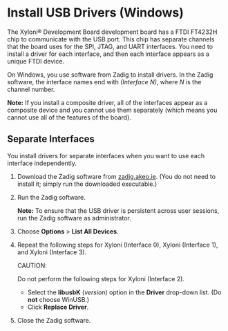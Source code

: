 # Install USB Drivers \(Windows\)

The Xyloni® Development Board development board has a FTDI FT4232H chip to communicate with the USB port. This chip has separate channels that the board uses for the SPI, JTAG, and UART interfaces. You need to install a driver for each interface, and then each interface appears as a unique FTDI device.

On Windows, you use software from Zadig to install drivers. In the Zadig software, the interface names end with *\(Interface N\)*, where *N* is the channel number.

**Note:** If you install a composite driver, all of the interfaces appear as a composite device and you cannot use them separately \(which means you cannot use all of the features of the board\).

## Separate Interfaces

You install drivers for separate interfaces when you want to use each interface independently.

1.  Download the Zadig software from [zadig.akeo.ie](https://zadig.akeo.ie). \(You do not need to install it; simply run the downloaded executable.\)
2.  Run the Zadig software.

    **Note:** To ensure that the USB driver is persistent across user sessions, run the Zadig software as administrator.

3.  Choose **Options** \> **List All Devices**.
4.  Repeat the following steps for Xyloni \(Interface 0\), Xyloni \(Interface 1\), and Xyloni \(Interface 3\).

    CAUTION:

    Do not perform the following steps for Xyloni \(Interface 2\).

    -   Select the **libusbK** \(*version*\) option in the **Driver** drop-down list. \(Do **not** choose WinUSB.\)
    -   Click **Replace Driver**.
5.  Close the Zadig software.

